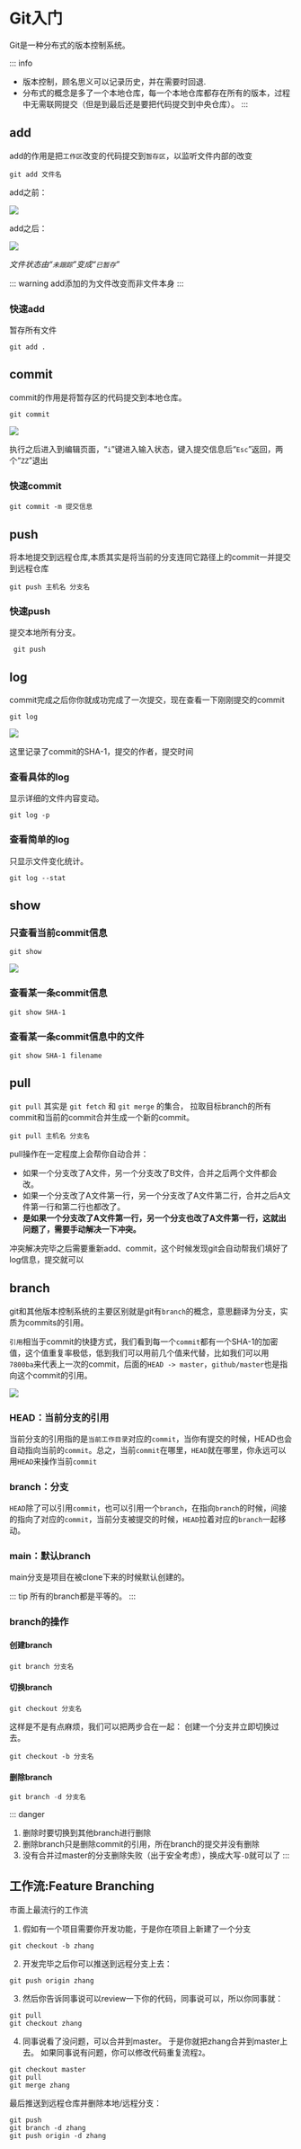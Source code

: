 
# Git入门

Git是一种分布式的版本控制系统。

::: info 
- 版本控制，顾名思义可以记录历史，并在需要时回退.
- 分布式的概念是多了一个本地仓库，每一个本地仓库都存在所有的版本，过程中无需联网提交（但是到最后还是要把代码提交到中央仓库）。
:::


## add

add的作用是把`工作区`改变的代码提交到`暂存区`，以监听文件内部的改变

```shell
git add 文件名
```

add之前：

![](./img/add之前.png)


add之后：

![](./img/add之后.png)


*文件状态由“`未跟踪`”变成“`已暂存`”*

::: warning
add添加的为文件改变而非文件本身
:::

### 快速add
暂存所有文件

```shell
git add .
```

## commit

commit的作用是将暂存区的代码提交到本地仓库。

```shell
git commit
```

![](./img/commit.png)


执行之后进入到编辑页面，“`i`”键进入输入状态，键入提交信息后“`Esc`”返回，两个“`ZZ`”退出

### 快速commit

```shell
git commit -m 提交信息
```

## push
将本地提交到远程仓库,本质其实是将当前的分支连同它路径上的commit一并提交到远程仓库

```shell
git push 主机名 分支名
```

### 快速push
提交本地所有分支。

```shell
 git push
```

## log
commit完成之后你你就成功完成了一次提交，现在查看一下刚刚提交的commit

```shell
git log
```

![](./img/log之后.png)

这里记录了commit的SHA-1，提交的作者，提交时间

### 查看具体的log
显示详细的文件内容变动。
```shell
git log -p
```


### 查看简单的log
只显示文件变化统计。
```shell
git log --stat
```

## show

### 只查看当前commit信息

```shell
git show
```

![](./img/show.png)

### 查看某一条commit信息

```shell
git show SHA-1
```

### 查看某一条commit信息中的文件

```shell
git show SHA-1 filename
```

## pull

`git pull` 其实是 `git fetch` 和 `git merge` 的集合，
拉取目标branch的所有commit和当前的commit合并生成一个新的commit。

```shell
git pull 主机名 分支名
```

pull操作在一定程度上会帮你自动合并：
  - 如果一个分支改了A文件，另一个分支改了B文件，合并之后两个文件都会改。
  - 如果一个分支改了A文件第一行，另一个分支改了A文件第二行，合并之后A文件第一行和第二行也都改了。
  - **是如果一个分支改了A文件第一行，另一个分支也改了A文件第一行，这就出问题了，需要手动解决一下冲突。**

冲突解决完毕之后需要重新add、commit，这个时候发现git会自动帮我们填好了log信息，提交就可以

## branch

git和其他版本控制系统的主要区别就是git有`branch`的概念，意思翻译为分支，实质为commits的引用。

`引用`相当于commit的快捷方式，我们看到每一个`commit`都有一个SHA-1的加密值，这个值重复率极低，低到我们可以用前几个值来代替，比如我们可以用`7800ba`来代表上一次的commit，后面的`HEAD -> master`，`github/master`也是指向这个commit的引用。

![](./img/log之后.png)

### HEAD：当前分支的引用

当前分支的引用指的是`当前工作目录`对应的`commit`，当你有提交的时候，HEAD也会自动指向当前的`commit`。总之，当前`commit`在哪里，`HEAD`就在哪里，你永远可以用`HEAD`来操作当前`commit`

### branch：分支

`HEAD`除了可以引用`commit`，也可以引用一个`branch`，在指向`branch`的时候，间接的指向了对应的`commit`，当前分支被提交的时候，`HEAD`拉着对应的`branch`一起移动。

### main：默认branch

main分支是项目在被clone下来的时候默认创建的。

::: tip
所有的branch都是平等的。
:::

### branch的操作

#### 创建branch

```shell
git branch 分支名
```

#### 切换branch

```shell
git checkout 分支名
```

这样是不是有点麻烦，我们可以把两步合在一起：
创建一个分支并立即切换过去。
```shell
git checkout -b 分支名
```

#### 删除branch

```js
git branch -d 分支名
```

::: danger
1. 删除时要切换到其他branch进行删除
2. 删除branch只是删除commit的引用，所在branch的提交并没有删除
3. 没有合并过master的分支删除失败（出于安全考虑），换成大写`-D`就可以了
:::

## 工作流:Feature Branching

市面上最流行的工作流

1. 假如有一个项目需要你开发功能，于是你在项目上新建了一个分支

```shell
git checkout -b zhang
```

2. 开发完毕之后你可以推送到远程分支上去：

```shell
git push origin zhang
```

3. 然后你告诉同事说可以review一下你的代码，同事说可以，所以你同事就：

```shell
git pull
git checkout zhang
```

4. 同事说看了没问题，可以合并到master。 于是你就把zhang合并到master上去。 如果同事说有问题，你可以修改代码重复流程`2`。

```shell
git checkout master
git pull
git merge zhang
```
最后推送到远程仓库并删除本地/远程分支：

```shell
git push
git branch -d zhang
git push origin -d zhang
```
